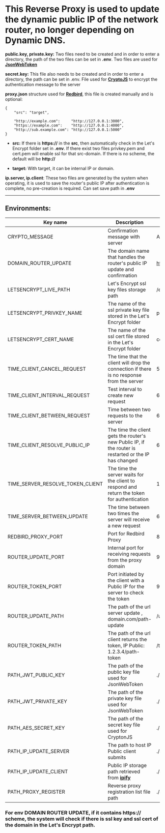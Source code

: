 # This Reverse Proxy is used to update the dynamic public IP of the network router, no longer depending on Dynamic DNS.

**public.key, private.key:** Two files need to be created and in order to enter a directory, the path of the two files can be set in **.env**. Two files are used for **[JsonWebToken](https://www.npmjs.com/package/jsonwebtoken)**

**secret.key:** This file also needs to be created and in order to enter a directory, the path can be set in .env. File used for **[CryptoJS](https://www.npmjs.com/package/crypto-js)** to encrypt the authentication message to the server

**proxy.json** structure used for **[Redbird](https://www.npmjs.com/package/redbird)**, this file is created manually and is optional:
```
{
    "src": "target",

    "http://example.com":     "http://127.0.0.1:3000",
    "https://example.com":    "http://127.0.0.1:4000",
    "http://sub.example.com": "http://127.0.0.1:5000"
}
```

- **src:** If there is **https://** in the **src**, then automatically check in the Let's Encrypt folder set in **.env**. If there exist two files privkey.pem and cert.pem will enable ssl for that src-domain. If there is no scheme, the default will be **http://**

- **target:** With target, it can be internal IP or domain.

**ip.server, ip.client**: These two files are generated by the system when operating, it is used to save the router's public IP after authentication is complete, no pre-creation is required. Can set save path in **.env**
*********************************
## Environments:
| Key name                       | Description                                                                                           | Default                      |
|--------------------------------|-------------------------------------------------------------------------------------------------------|------------------------------|
|CRYPTO_MESSAGE                  | Confirmation message with server                                                                      | Any string                   |
|DOMAIN_ROUTER_UPDATE            | The domain name that handles the router's public IP update and confirmation                           | http://domain.com            |
|LETSENCRYPT_LIVE_PATH           | Let's Encrypt ssl key files storage path                                                              | /etc/letsencrypt/live        |
|LETSENCRYPT_PRIVKEY_NAME        | The name of the ssl private key file stored in the Let's Encrypt folder                               | privkey.pem                  |
|LETSENCRYPT_CERT_NAME           | The name of the ssl cert file stored in the Let's Encrypt folder                                      | cert.pem                     |
|TIME_CLIENT_CANCEL_REQUEST      | The time that the client will drop the connection if there is no response from the server             | 5000                         |
|TIME_CLIENT_INTERVAL_REQUEST    | Test interval to create new request                                                                   | 60000                        |
|TIME_CLIENT_BETWEEN_REQUEST     | Time between two requests to the server                                                               | 60000                        |
|TIME_CLIENT_RESOLVE_PUBLIC_IP   | The time the client gets the router's new Public IP, if the router is restarted or the IP has changed | 60000                        |
|TIME_SERVER_RESOLVE_TOKEN_CLIENT| The time the server waits for the client to respond and return the token for authentication           | 10000                        |
|TIME_SERVER_BETWEEN_UPDATE      | The time between two times the server will receive a new request                                      | 60000                        |
|REDBIRD_PROXY_PORT              | Port for Redbird Proxy                                                                                | 80                           |
|ROUTER_UPDATE_PORT              | Internal port for receiving requests from the proxy domain                                            | 9911                         |
|ROUTER_TOKEN_PORT               | Port initiated by the client with a Public IP for the server to check the token                       | 9912                         |
|ROUTER_UPDATE_PATH              | The path of the url server update , domain.com/path-update                                            | /update                      |
|ROUTER_TOKEN_PATH               | The path of the url client returns the token, IP Public: 1.2.3.4/path-token                           | /token                       |
|PATH_JWT_PUBLIC_KEY             | The path of the public key file used for JsonWebToken                                                 | ./assets/public.key          |
|PATH_JWT_PRIVATE_KEY            | The path of the private key file used for JsonWebToken                                                | ./assets/private.key         |
|PATH_AES_SECRET_KEY             | The path of the secret key file used for CryptonJS                                                    | ./assets/secret.key          |
|PATH_IP_UPDATE_SERVER           | The path to host IP Public client submits                                                             | ./assets/ip.client           |
|PATH_IP_UPDATE_CLIENT           | Public IP storage path retrieved from **[ipify](https://www.ipify.org/)**                             | ./assets/ip.server           |
|PATH_PROXY_REGISTER             | Reverse proxy registration list file path                                                             | ./assets/proxy.jon           |

### For env **DOMAIN ROUTER UPDATE**, if it contains **https://** scheme, the system will check if there is ssl key and ssl cert of the domain in the Let's Encrypt path.
